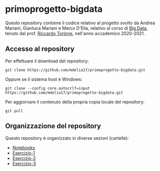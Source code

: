 # primoprogetto-bigdata

Questo repository contiene il codice relativo al progetto svolto da Andrea Mariani, Gianluca Mariani e Marco D'Elia,
relativo al corso di [Big Data](http://torlone.dia.uniroma3.it/bigdata/),
tenuto dal prof. [Riccardo Torlone](http://torlone.dia.uniroma3.it/),
nell'anno accademico 2020-2021.

## Accesso al repository 

Per effettuare il download del repository:

    git clone https://github.com/mdelia17/primoprogetto-bigdata.git

Oppure se il sistema host è Windows:

    git clone --config core.autocrlf=input https://github.com/mdelia17/primoprogetto-bigdata.git 

Per aggiornare il contenuto della propria copia locale del repository: 

    git pull 

## Organizzazione del repository 

Questo repository è organizzato in diverse sezioni (cartelle):
* [Notebooks](notebooks/)
* [Esercizio-1](Esercizio-1/)
* [Esercizio-2](Esercizio-2/)
* [Esercizio-3](Esercizio-3/)
